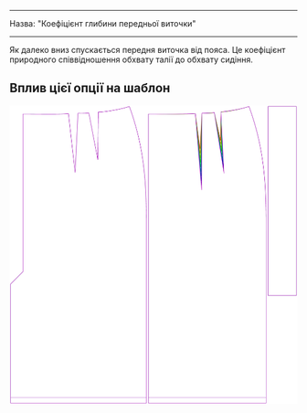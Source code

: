 - - -
Назва: "Коефіцієнт глибини передньої виточки"
- - -

Як далеко вниз спускається передня виточка від пояса. Це коефіцієнт природного співвідношення обхвату талії до обхвату сидіння.

## Вплив цієї опції на шаблон

![На цьому зображенні показано вплив цієї опції шляхом накладання декількох варіантів, які мають різне значення для цієї опції](penelope_frontdartdepthfactor_sample.svg "Вплив цієї опції на шаблон")
